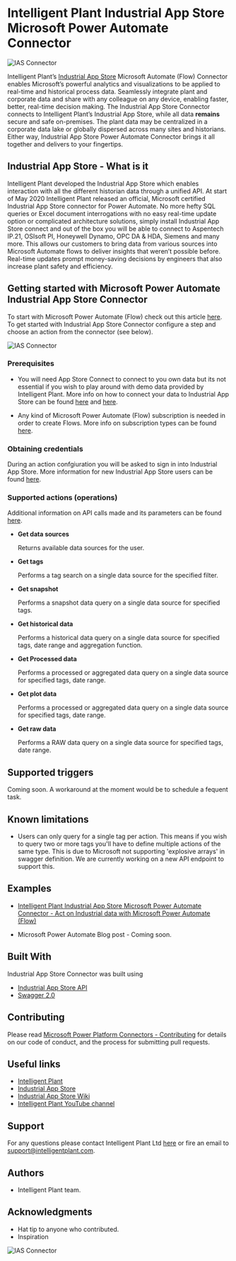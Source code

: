 # Intelligent Plant Industrial App Store Microsoft Power Automate Connector

![IAS Connector](https://www.intelligentplant.com/datasheets/powerplatform/resources/AppStore-Automate-Connector-100px.png "Industrial App Store - Microsoft Power Automate (Flow) Connector")

Intelligent Plant’s [Industrial App Store](https://appstore.intelligentplant.com) Microsoft Automate (Flow) Connector enables Microsoft’s powerful analytics and visualizations to be applied to real-time and historical process data. Seamlessly integrate plant and corporate data and share with any colleague on any device, enabling faster, better, real-time decision making. The Industrial App Store Connector connects to Intelligent Plant’s Industrial App Store, while all data **remains** secure and safe on-premises. The plant data may be centralized in a corporate data lake or globally dispersed across many sites and historians. Either way, Industrial App Store Power Automate Connector brings it all together and delivers to your fingertips.

## Industrial App Store - What is it

Intelligent Plant developed the Industrial App Store which enables interaction with all the different historian data through a unified API. At start of May 2020 Intelligent Plant released an official, Microsoft certified Industrial App Store connector for Power Automate. No more hefty SQL queries or Excel document interrogations with no easy real-time update option or complicated architecture solutions, simply install Industrial App Store connect and out of the box you will be able to connect to Aspentech IP.21, OSIsoft PI, Honeywell Dynamo, OPC DA & HDA, Siemens and many more. This allows our customers to bring data from various sources into Microsoft Automate flows to deliver insights that weren’t possible before. Real-time updates prompt money-saving decisions by engineers that also increase plant safety and efficiency.

## Getting started with Microsoft Power Automate Industrial App Store Connector

To start with Microsoft Power Automate (Flow) check out this article [here](https://docs.microsoft.com/en-us/power-automate/getting-started). To get started with Industrial App Store Connector configure a step and choose an action from the connector (see below).

![IAS Connector](https://www.intelligentplant.com/datasheets/powerplatform/resources/msflow-ias-getstarted.gif "Industrial App Store Connector - Getting started")

### Prerequisites

* You will need App Store Connect to connect to you own data but its not essential if you wish to play around with demo data provided by Intelligent Plant. More info on how to connect your data to Industrial App Store can be found [here](https://community.powerbi.com/t5/Community-Blog/Connecting-industrial-historians-to-Microsoft-Power-BI-One/ba-p/942200 "Connecting industrial historians to Microsoft Power BI. One connector to get them all… ") and [here](https://appstore.intelligentplant.com/wiki/doku.php?id=app_store_connect:app_store_connect "Industrial App Store Wiki").

* Any kind of Microsoft Power Automate (Flow) subscription is needed in order to create Flows. More info on subscription types can be found [here](http://download.microsoft.com/download/9/5/6/9568EFD0-403D-4AE4-95F0-7FACA2CCB2E4/PowerApps%20and%20Flow%20Licensing%20Guide%20-%20August.pdf).

### Obtaining credentials

During an action confgiuration you will be asked to sign in into Industrial App Store. More information for new Industrial App Store users can be found [here](https://appstore.intelligentplant.com/wiki/doku.php?id=general:app_store_users "Intelligent Plant Industrial App Store wiki - Welcome to the Industrial App Store").

### Supported actions (operations)

Additional information on API calls made and its parameters can be found [here](https://appstore.intelligentplant.com/apihelp "Intelligent Plant Industrial App Store wiki - API help").

* **Get data sources**
  
  Returns available data sources for the user.

* **Get tags**

  Performs a tag search on a single data source for the specified filter.

* **Get snapshot**

  Performs a snapshot data query on a single data source for specified tags.

* **Get historical data**

  Performs a historical data query on a single data source for specified tags, date range and aggregation function.

* **Get Processed data**

  Performs a processed or aggregated data query on a single data source for specified tags, date range.

* **Get plot data**

  Performs a processed or aggregated data query on a single data source for specified tags, date range.

* **Get raw data**

  Performs a RAW data query on a single data source for specified tags, date range.

## Supported triggers

Coming soon. A workaround at the moment would be to schedule a fequent task.

## Known limitations

* Users can only query for a single tag per action. This means if you wish to query two or more tags you'll have to define multiple actions of the same type. This is due to Microsoft not supporting 'explosive arrays' in swagger definition. We are currently working on a new API endpoint to support this.

## Examples

* [Intelligent Plant Industrial App Store Microsoft Power Automate Connector - Act on Industrial data with Microsoft Power Automate (Flow)](https://www.youtube.com/watch?v=T5Aks4A60uI "Act on Industrial data with Microsoft Power Automate - A YouTube video")

* Microsoft Power Automate Blog post - Coming soon.

## Built With

Industrial App Store Connector was built using

* [Industrial App Store API](https://appstore.intelligentplant.com/wiki/doku.php?id=dev:app_store_developers "Intelligent Plant Industrial App Store Developers")
* [Swagger 2.0](https://swagger.io/docs/specification/2-0/basic-structure/)

## Contributing

Please read [Microsoft Power Platform Connectors - Contributing](https://github.com/Microsoft/PowerPlatformConnectors#contributing) for details on our code of conduct, and the process for submitting pull requests.

## Useful links

* [Intelligent Plant](https://www.intelligentplant.com "Intelligent Plant")
* [Industrial App Store](https://appstore.intelligentplant.com "Industrial App Store")
* [Industrial App Store Wiki](https://appstore.intelligentplant.com/wiki "Industrial App Store wiki")
* [Intelligent Plant YouTube channel](https://www.youtube.com/channel/UCGWOUFOjAEk_QW9w1wWWPDw "Intelligent Plant YouTube channel")

## Support

For any questions please contact Intelligent Plant Ltd [here](https://www.intelligentplant.com/contactus "Intelligent Plant - Contact Us") or fire an email to support@intelligentplant.com.

## Authors

* Intelligent Plant team.

## Acknowledgments

* Hat tip to anyone who contributed.
* Inspiration

![IAS Connector](https://www.intelligentplant.com/datasheets/powerplatform/resources/Welcome-Industrial-AppStore.png "Intelligent Plant = Industrial App Store")
